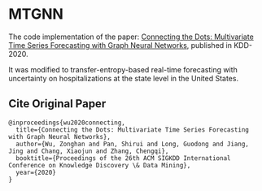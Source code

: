 # MTGNN
The code implementation of the paper: [Connecting the Dots: Multivariate Time Series Forecasting with Graph Neural Networks](https://arxiv.org/abs/2005.11650), published in KDD-2020.

It was modified to transfer-entropy-based real-time forecasting with uncertainty on hospitalizations at the state level in the United States. 


## Cite Original Paper

```
@inproceedings{wu2020connecting,
  title={Connecting the Dots: Multivariate Time Series Forecasting with Graph Neural Networks},
  author={Wu, Zonghan and Pan, Shirui and Long, Guodong and Jiang, Jing and Chang, Xiaojun and Zhang, Chengqi},
  booktitle={Proceedings of the 26th ACM SIGKDD International Conference on Knowledge Discovery \& Data Mining},
  year={2020}
}
```
